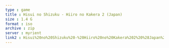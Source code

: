 ```yaml
---
type : game
title : Hisui no Shizuku - Hiiro no Kakera 2 (Japan)
size : 1.4 G
format : iso
archive : zip
server : myrient
link2 : Hisui%20no%20Shizuku%20-%20Hiiro%20no%20Kakera%202%20%28Japan%29
---
```

